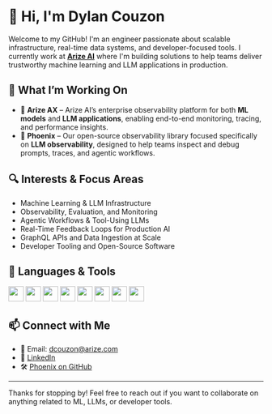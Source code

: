 # 👋 Hi, I'm Dylan Couzon

Welcome to my GitHub! I'm an engineer passionate about scalable infrastructure, real-time data systems, and developer-focused tools. I currently work at **[Arize AI](https://www.arize.com/)** where I'm building solutions to help teams deliver trustworthy machine learning and LLM applications in production.

## 🚀 What I’m Working On

- 🏢 **Arize AX** – Arize AI’s enterprise observability platform for both **ML models** and **LLM applications**, enabling end-to-end monitoring, tracing, and performance insights.
- 🌱 **Phoenix** – Our open-source observability library focused specifically on **LLM observability**, designed to help teams inspect and debug prompts, traces, and agentic workflows.

## 🔍 Interests & Focus Areas

- Machine Learning & LLM Infrastructure
- Observability, Evaluation, and Monitoring
- Agentic Workflows & Tool-Using LLMs
- Real-Time Feedback Loops for Production AI
- GraphQL APIs and Data Ingestion at Scale
- Developer Tooling and Open-Source Software

## 🧰 Languages & Tools

<p align="left">
  <img src="https://cdn.jsdelivr.net/gh/devicons/devicon/icons/python/python-original.svg" height="30" />
  <img src="https://cdn.jsdelivr.net/gh/devicons/devicon/icons/java/java-original.svg" height="30" />
  <img src="https://cdn.jsdelivr.net/gh/devicons/devicon/icons/csharp/csharp-original.svg" height="30" />
  <img src="https://cdn.jsdelivr.net/gh/devicons/devicon/icons/react/react-original.svg" height="30" />
  <img src="https://cdn.jsdelivr.net/gh/devicons/devicon/icons/graphql/graphql-plain.svg" height="30" />
  <img src="https://cdn.jsdelivr.net/gh/devicons/devicon/icons/docker/docker-original.svg" height="30" />
  <img src="https://cdn.jsdelivr.net/gh/devicons/devicon/icons/aws/aws-original.svg" height="30" />
  <img src="https://cdn.jsdelivr.net/gh/devicons/devicon/icons/swift/swift-original.svg" height="30" />
</p>

## 📫 Connect with Me

- 📧 Email: dcouzon@arize.com
- 💼 [LinkedIn](https://www.linkedin.com/in/dylancouzon)
- 🛠️ [Phoenix on GitHub](https://github.com/Arize-ai/phoenix)


---

Thanks for stopping by! Feel free to reach out if you want to collaborate on anything related to ML, LLMs, or developer tools.
